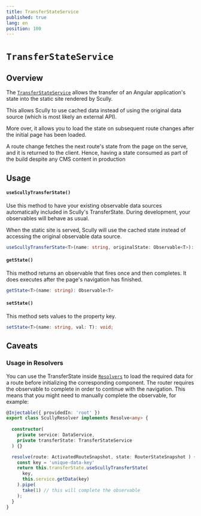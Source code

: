 ```yaml
---
title: TransferStateService
published: true
lang: en
position: 100
---
```


# `TransferStateService`

<div class="docs-link_table">
  <a class="view-in-repo" href="https://github.com/scullyio/scully/blob/main/libs/ng-lib/src/lib/transfer-state/transfer-state.service.ts"></a>
</div>

## Overview

The [`TransferStateService`](https://github.com/scullyio/scully/blob/main/libs/ng-lib/src/lib/transfer-state/transfer-state.service.ts) allows the transfer of an Angular application's state into the static site rendered by Scully.

This allows Scully to use cached data instead of using the original data source (which is most likely
an external API).

More over, it allows you to load the state on subsequent route changes after the initial page has been loaded.

A route change fetches the next route's state from the page on the serve, and it is returned to the client. Hence, having a state consumed as part of the build despite any CMS content in production

## Usage

#### `useScullyTransferState()`

Use this method to have your existing observable data sources automatically
included in Scully's TransferState. During development, your observables will behave as usual.

When the static site is served, Scully will use the cached state instead of accessing the original
observable data source.

```typescript
useScullyTransferState<T>(name: string, originalState: Observable<T>): Observable<T>
```

#### `getState()`

This method returns an observable that fires once and then completes. It does executes after the page's navigation has finished.

```typescript
getState<T>(name: string): Observable<T>
```

#### `setState()`

This method sets values to the property key.

```typescript
setState<T>(name: string, val: T): void;
```

## Caveats

### Usage in Resolvers

You can use the TransferState inside [`Resolvers`](https://angular.io/api/router/Resolve) to load
the required data for a route before initializing the corresponding component. The router requires
the observable to complete in order to continue with the navigation. This means that you might need
to manually complete the observable, for example:

```typescript
@Injectable({ providedIn: 'root' })
export class ScullyResolver implements Resolve<any> {
  
  constructor(
    private service: DataService,
    private transferState: TransferStateService
  ) {}

  resolve(route: ActivatedRouteSnapshot, state: RouterStateSnapshot ) {
    const key = 'unique-data-key'
    return this.transferState.useScullyTransferState(
      key,
      this.service.getData(key)
    ).pipe(
      take(1) // this will complete the observable
    );
  }
}
```
